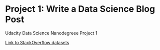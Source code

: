 # Project 1:  Write a Data Science Blog Post

Udacity Data Science Nanodegreee Project 1


[Link to StackOverflow datasets](https://insights.stackoverflow.com/survey?_ga=2.140698998.512571178.1644025148-469833697.1644025148)

